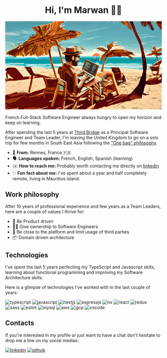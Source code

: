 <h1 align="center">Hi, I'm Marwan 👋🏾</h1>

<img src="https://raw.githubusercontent.com/MarwanEB/MarwanEB/main/banner.jpg" />

French Full-Stack Software Engineer always hungry to open my horizon and keep on learning.

After spending the last 5 years at [Third Bridge](https://thirdbridge.com/) as a Principal Software Engineer and Team Leader, I'm leaving the United Kingdom to go on a solo trip for few months in South East Asia following the ["One bag" philosophy](https://www.reddit.com/r/onebag/).

 - 📍 __From:__ Rennes, France 🇫🇷
 - 🗣️ __Languages spoken:__ French, English, Spanish (learning)
 - ✉️ __How to reach me:__ Probably worth contacting me directly on [linkedin](https://www.linkedin.com/in/marwan-el-boussarghini)
 - ✨ __Fun fact about me:__ I've spent about a year and half completely remote, living in Mauritius island.


## Work philosophy

After 10 years of professional experience and few years as a Team Leaders, here are a couple of values I thrive for:

 - 🎯 Be Product driven
 - 👨‍💻 Give ownership to Software Engineers
 - 🔧 Be close to the platform and limit usage of third parties
 - 📦 Domain driven architecture


## Technologies

I've spent the last 5 years perfecting my TypeScript and Javascript skills, learning about functional programming and improving my Software Architecture skills.

Here is a glimpse of technologies I've worked with in the last couple of years:

![typescript](https://img.shields.io/badge/TypeScript-007ACC?style=for-the-badge&logo=typescript&logoColor=white)
![javascript](https://img.shields.io/badge/JavaScript-F7DF1E?style=for-the-badge&logo=JavaScript&logoColor=white)
![nextjs](https://img.shields.io/badge/Next.js-000?logo=nextdotjs&logoColor=fff&style=for-the-badge)
![expressjs](https://img.shields.io/badge/Express.js-404D59?style=for-the-badge)
![nx](https://img.shields.io/badge/workspace-143157?style=for-the-badge&logo=NX&logoColor=white)
![react](https://img.shields.io/badge/React-20232A?style=for-the-badge&logo=react&logoColor=61DAFB)
![redux](https://img.shields.io/badge/Redux-593D88?style=for-the-badge&logo=redux&logoColor=white)
![sass](https://img.shields.io/badge/Sass-CC6699?style=for-the-badge&logo=sass&logoColor=white)
![eslint](https://img.shields.io/badge/eslint-3A33D1?style=for-the-badge&logo=eslint&logoColor=white)
![mysql](https://img.shields.io/badge/MySQL-00000F?style=for-the-badge&logo=mysql&logoColor=white)
![aws](https://img.shields.io/badge/Amazon_AWS-232F3E?style=for-the-badge&logo=amazon-aws&logoColor=white)
![gcp](https://img.shields.io/badge/Google_Cloud-4285F4?style=for-the-badge&logo=google-cloud&logoColor=white)
![vscode](https://img.shields.io/badge/Visual_Studio_Code-0078D4?style=for-the-badge&logo=visual%20studio%20code&logoColor=white)


## Contacts

If you're interested in my profile or just want to have a chat don't hesitate to drop me a line on my social medias:

[![linkedin](https://img.shields.io/badge/LinkedIn-0077B5?style=for-the-badge&logo=linkedin&logoColor=white)](https://www.linkedin.com/in/marwan-el-boussarghini)
[![github](https://img.shields.io/badge/GitHub-100000?style=for-the-badge&logo=github&logoColor=white)](https://github.com/MarwanEB)

<!--
**MarwanEB/MarwanEB** is a ✨ _special_ ✨ repository because its `README.md` (this file) appears on your GitHub profile.

Here are some ideas to get you started:

- 🔭 I’m currently working on ...
- 🌱 I’m currently learning ...
- 👯 I’m looking to collaborate on ...
- 🤔 I’m looking for help with ...
- 💬 Ask me about ...
- 📫 How to reach me: ...
- 😄 Pronouns: ...
- ⚡ Fun fact: ...
-->
